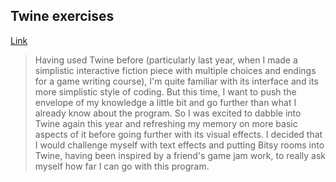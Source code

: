 ## Twine exercises
[Link](https://github.com/astershub/digital-writing-twine)
> Having used Twine before (particularly last year, when I made a simplistic interactive fiction piece with multiple choices and endings for a game writing course), I'm quite familiar with its interface and its more simplistic style of coding. But this time, I want to push the envelope of my knowledge a little bit and go further than what I already know about the program. So I was excited to dabble into Twine again this year and refreshing my memory on more basic aspects of it before going further with its visual effects. I decided that I would challenge myself with text effects and putting Bitsy rooms into Twine, having been inspired by a friend's game jam work, to really ask myself how far I can go with this program.
